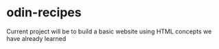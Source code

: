# odin-recipes
Current project will be to build a basic website
using HTML concepts we have already learned